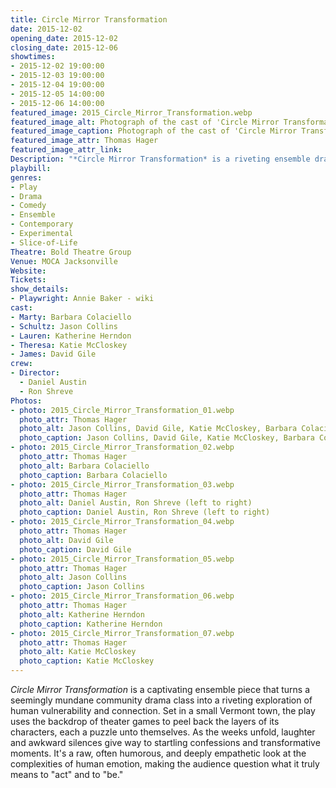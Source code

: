 ```yaml
---
title: Circle Mirror Transformation
date: 2015-12-02
opening_date: 2015-12-02
closing_date: 2015-12-06
showtimes:
- 2015-12-02 19:00:00
- 2015-12-03 19:00:00
- 2015-12-04 19:00:00
- 2015-12-05 14:00:00
- 2015-12-06 14:00:00
featured_image: 2015_Circle_Mirror_Transformation.webp
featured_image_alt: Photograph of the cast of 'Circle Mirror Transformation' with Chul Hyun Ahn's 'Tunnel' (left to right) Katherine Herndon, David Gile, Katie McCloskey, Jason Collins, Barbara Colaciello
featured_image_caption: Photograph of the cast of 'Circle Mirror Transformation' with Chul Hyun Ahn's 'Tunnel' (left to right) Katherine Herndon, David Gile, Katie McCloskey, Jason Collins, Barbara Colaciello
featured_image_attr: Thomas Hager
featured_image_attr_link: 
Description: "*Circle Mirror Transformation* is a riveting ensemble drama set in a Vermont community class. Using theater games as a lens, it uncovers the raw, complex layers of human emotion and connection, blending humor and heartbreak in a compelling narrative."
playbill:
genres: 
- Play
- Drama
- Comedy
- Ensemble
- Contemporary
- Experimental
- Slice-of-Life
Theatre: Bold Theatre Group
Venue: MOCA Jacksonville
Website: 
Tickets: 
show_details: 
- Playwright: Annie Baker - wiki
cast:
- Marty: Barbara Colaciello
- Schultz: Jason Collins
- Lauren: Katherine Herndon
- Theresa: Katie McCloskey
- James: David Gile
crew:
- Director: 
  - Daniel Austin
  - Ron Shreve
Photos:
- photo: 2015_Circle_Mirror_Transformation_01.webp
  photo_attr: Thomas Hager
  photo_alt: Jason Collins, David Gile, Katie McCloskey, Barbara Colaciello, Katherine Herndon (left to right)
  photo_caption: Jason Collins, David Gile, Katie McCloskey, Barbara Colaciello, Katherine Herndon (left to right)
- photo: 2015_Circle_Mirror_Transformation_02.webp
  photo_attr: Thomas Hager
  photo_alt: Barbara Colaciello
  photo_caption: Barbara Colaciello
- photo: 2015_Circle_Mirror_Transformation_03.webp
  photo_attr: Thomas Hager
  photo_alt: Daniel Austin, Ron Shreve (left to right)
  photo_caption: Daniel Austin, Ron Shreve (left to right)
- photo: 2015_Circle_Mirror_Transformation_04.webp
  photo_attr: Thomas Hager
  photo_alt: David Gile
  photo_caption: David Gile
- photo: 2015_Circle_Mirror_Transformation_05.webp
  photo_attr: Thomas Hager
  photo_alt: Jason Collins
  photo_caption: Jason Collins
- photo: 2015_Circle_Mirror_Transformation_06.webp
  photo_attr: Thomas Hager
  photo_alt: Katherine Herndon
  photo_caption: Katherine Herndon
- photo: 2015_Circle_Mirror_Transformation_07.webp
  photo_attr: Thomas Hager
  photo_alt: Katie McCloskey
  photo_caption: Katie McCloskey
---
```

*Circle Mirror Transformation* is a captivating ensemble piece that turns a seemingly mundane community drama class into a riveting exploration of human vulnerability and connection. Set in a small Vermont town, the play uses the backdrop of theater games to peel back the layers of its characters, each a puzzle unto themselves. As the weeks unfold, laughter and awkward silences give way to startling confessions and transformative moments. It's a raw, often humorous, and deeply empathetic look at the complexities of human emotion, making the audience question what it truly means to "act" and to "be."